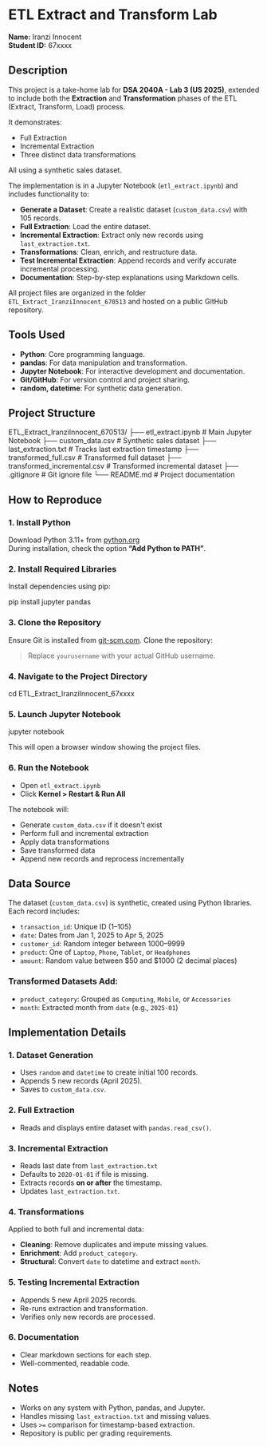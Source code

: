 # ETL Extract and Transform Lab

**Name:** Iranzi Innocent  
**Student ID:** 67xxxx 

## Description

This project is a take-home lab for **DSA 2040A - Lab 3 (US 2025)**, extended to include both the **Extraction** and **Transformation** phases of the ETL (Extract, Transform, Load) process.

It demonstrates:
- Full Extraction
- Incremental Extraction
- Three distinct data transformations

All using a synthetic sales dataset.

The implementation is in a Jupyter Notebook (`etl_extract.ipynb`) and includes functionality to:

- **Generate a Dataset**: Create a realistic dataset (`custom_data.csv`) with 105 records.
- **Full Extraction**: Load the entire dataset.
- **Incremental Extraction**: Extract only new records using `last_extraction.txt`.
- **Transformations**: Clean, enrich, and restructure data.
- **Test Incremental Extraction**: Append records and verify accurate incremental processing.
- **Documentation**: Step-by-step explanations using Markdown cells.

All project files are organized in the folder `ETL_Extract_IranziInnocent_670513` and hosted on a public GitHub repository.

## Tools Used

- **Python**: Core programming language.
- **pandas**: For data manipulation and transformation.
- **Jupyter Notebook**: For interactive development and documentation.
- **Git/GitHub**: For version control and project sharing.
- **random, datetime**: For synthetic data generation.


## Project Structure


ETL\_Extract\_IranziInnocent\_670513/
├── etl\_extract.ipynb           # Main Jupyter Notebook
├── custom\_data.csv             # Synthetic sales dataset
├── last\_extraction.txt         # Tracks last extraction timestamp
├── transformed\_full.csv        # Transformed full dataset
├── transformed\_incremental.csv # Transformed incremental dataset
├── .gitignore                  # Git ignore file
└── README.md                   # Project documentation


## How to Reproduce

### 1. Install Python

Download Python 3.11+ from [python.org](https://www.python.org/)  
During installation, check the option **“Add Python to PATH”**.

### 2. Install Required Libraries

Install dependencies using pip:

pip install jupyter pandas


### 3. Clone the Repository

Ensure Git is installed from [git-scm.com](https://git-scm.com/).
Clone the repository:


> Replace `yourusername` with your actual GitHub username.

### 4. Navigate to the Project Directory


cd ETL_Extract_IranziInnocent_67xxxx


### 5. Launch Jupyter Notebook

jupyter notebook

This will open a browser window showing the project files.

### 6. Run the Notebook

* Open `etl_extract.ipynb`
* Click **Kernel > Restart & Run All**

The notebook will:

* Generate `custom_data.csv` if it doesn't exist
* Perform full and incremental extraction
* Apply data transformations
* Save transformed data
* Append new records and reprocess incrementally


## Data Source

The dataset (`custom_data.csv`) is synthetic, created using Python libraries. Each record includes:

* `transaction_id`: Unique ID (1–105)
* `date`: Dates from Jan 1, 2025 to Apr 5, 2025
* `customer_id`: Random integer between 1000–9999
* `product`: One of `Laptop`, `Phone`, `Tablet`, or `Headphones`
* `amount`: Random value between \$50 and \$1000 (2 decimal places)

### Transformed Datasets Add:

* `product_category`: Grouped as `Computing`, `Mobile`, or `Accessories`
* `month`: Extracted month from `date` (e.g., `2025-01`)

## Implementation Details

### 1. Dataset Generation

* Uses `random` and `datetime` to create initial 100 records.
* Appends 5 new records (April 2025).
* Saves to `custom_data.csv`.

### 2. Full Extraction

* Reads and displays entire dataset with `pandas.read_csv()`.

### 3. Incremental Extraction

* Reads last date from `last_extraction.txt`
* Defaults to `2020-01-01` if file is missing.
* Extracts records **on or after** the timestamp.
* Updates `last_extraction.txt`.

### 4. Transformations

Applied to both full and incremental data:

* **Cleaning**: Remove duplicates and impute missing values.
* **Enrichment**: Add `product_category`.
* **Structural**: Convert `date` to datetime and extract `month`.

### 5. Testing Incremental Extraction

* Appends 5 new April 2025 records.
* Re-runs extraction and transformation.
* Verifies only new records are processed.

### 6. Documentation

* Clear markdown sections for each step.
* Well-commented, readable code.


## Notes

* Works on any system with Python, pandas, and Jupyter.
* Handles missing `last_extraction.txt` and missing values.
* Uses `>=` comparison for timestamp-based extraction.
* Repository is public per grading requirements.

